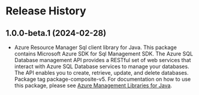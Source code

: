 # Release History

## 1.0.0-beta.1 (2024-02-28)

- Azure Resource Manager Sql client library for Java. This package contains Microsoft Azure SDK for Sql Management SDK. The Azure SQL Database management API provides a RESTful set of web services that interact with Azure SQL Database services to manage your databases. The API enables you to create, retrieve, update, and delete databases. Package tag package-composite-v5. For documentation on how to use this package, please see [Azure Management Libraries for Java](https://aka.ms/azsdk/java/mgmt).
